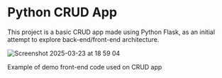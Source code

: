 # Python CRUD App

This project is a basic CRUD app made using Python Flask, as an initial attempt to explore back-end/front-end architecture.

![Screenshot 2025-03-23 at 18 59 04](https://github.com/user-attachments/assets/bc599993-1309-4b65-a81f-a271eb08b45f)

Example of demo front-end code used on CRUD app
